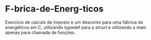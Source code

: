 # F-brica-de-Energ-ticos
Exercício de calculo de imposto e um desconto para uma fábrica de energéticos em C, utilizando typedef para a struct e utilizando a main apenas para chamada de funções.
